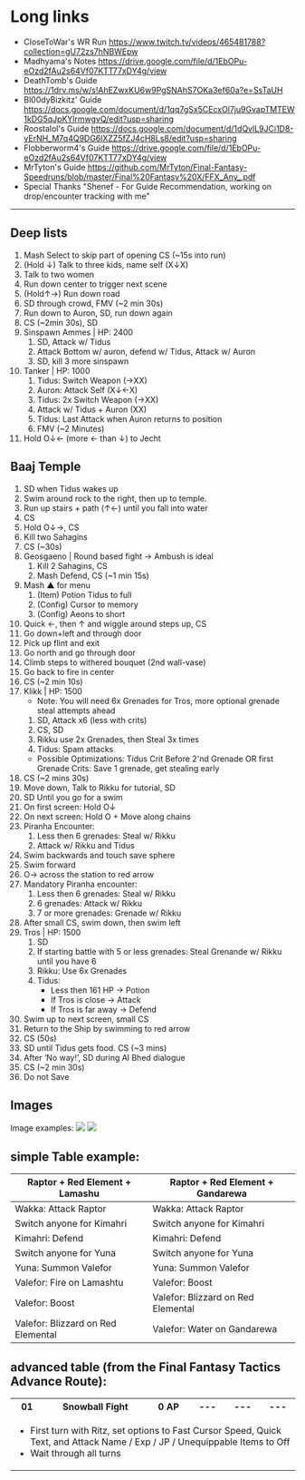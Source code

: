 # Long links

- CloseToWar's WR Run
https://www.twitch.tv/videos/465481788?collection=gU72zs7hNBWEpw		
- Madhyama's Notes
https://drive.google.com/file/d/1EbOPu-eOzd2fAu2s64Vf07KTT77xDY4g/view
- DeathTomb's Guide
https://1drv.ms/w/s!AhEZwxKU6w9PgSNAhS7OKa3ef60a?e=SsTaUH
- Bl00dyBizkitz' Guide
https://docs.google.com/document/d/1qq7gSx5CEcxOl7ju9GvapTMTEW1kDG5qJpKYlrmwgvQ/edit?usp=sharing		
- Roostalol's Guide
https://docs.google.com/document/d/1dQvlL9JCi1D8-vErNH_M7q4Q9DG6lXZZ5fZJ4cH8Ls8/edit?usp=sharing		
- Flobberworm4's Guide
https://drive.google.com/file/d/1EbOPu-eOzd2fAu2s64Vf07KTT77xDY4g/view		
- MrTyton's Guide
https://github.com/MrTyton/Final-Fantasy-Speedruns/blob/master/Final%20Fantasy%20X/FFX_Any_.pdf		
- Special Thanks
"Shenef - For Guide Recommendation, 
working on drop/encounter tracking with me"

<hr>

## Deep lists
1. Mash Select to skip part of opening CS (~15s into run)
2. (Hold ↓) Talk to three kids, name self (X↓X)
3. Talk to two women
4. Run down center to trigger next scene
5. (Hold↑→) Run down road
6. SD through crowd, FMV (~2 min 30s)
7. Run down to Auron, SD, run down again
8. CS (~2min 30s), SD
9. Sinspawn Ammes | HP: 2400
    1. SD, Attack w/ Tidus
    2. Attack Bottom w/ auron, defend w/ Tidus, Attack w/ Auron
    3. SD, kill 3 more sinspawn
10. Tanker | HP: 1000
    1. Tidus: Switch Weapon (→XX)
    2. Auron: Attack Self (X↓←X)
    3. Tidus: 2x Switch Weapon (→XX)
    4. Attack w/ Tidus + Auron (XX)
    5. Tidus: Last Attack when Auron returns to position
    6. FMV (~2 Minutes)
11. Hold O↓← (more ← than ↓) to Jecht

## Baaj Temple
1. SD when Tidus wakes up
2. Swim around rock to the right, then up to temple. 
3. Run up stairs + path (↑←) until you fall into water
4. CS
5. Hold O↓→, CS 
6. Kill two Sahagins
7. CS (~30s)
8. Geosgaeno | Round based fight -> Ambush is ideal
    1. Kill 2 Sahagins, CS
    2. Mash Defend, CS (~1 min 15s)
9. Mash ▲ for menu
    1. (Item) Potion Tidus to full
    2. (Config) Cursor to memory
    3. (Config) Aeons to short
10. Quick ←, then ↑ and wiggle around steps up, CS
11. Go down+left and through door
12. Pick up flint and exit
13. Go north and go through door
14. Climb steps to withered bouquet (2nd wall-vase)
15. Go back to fire in center
16. CS (~2 min 10s)
17. Klikk | HP: 1500
    - Note: You will need 6x Grenades for Tros, more optional grenade steal attempts ahead
    1. SD, Attack x6 (less with crits)
    2. CS, SD
    3. Rikku use 2x Grenades, then Steal 3x times
    4. Tidus: Spam attacks
    - Possible Optimizations: Tidus Crit Before 2'nd Grenade OR first Grenade Crits: Save 1 grenade, get stealing early
18. CS (~2 mins 30s)
19. Move down, Talk to Rikku for tutorial, SD
20. SD Until you go for a swim
21. On first screen: Hold O↓
22. On next screen: Hold O + Move along chains
23. Piranha Encounter:
    1. Less then 6 grenades: Steal w/ Rikku
    2. Attack w/ Rikku and Tidus
24. Swim backwards and touch save sphere
25. Swim forward
26. O→ across the station to red arrow
27. Mandatory Piranha encounter:
    1. Less then 6 grenades: Steal w/ Rikku
    2. 6 grenades: Attack w/ Rikku
    3. 7 or more grenades: Grenade w/ Rikku
28. After small CS, swim down, then swim left
29. Tros | HP: 1500
    1. SD
    2. If starting battle with 5 or less grenades: Steal Grenande w/ Rikku until you have 6
    3. Rikku: Use 6x Grenades
    4. Tidus:
        - Less then 161 HP -> Potion
        - If Tros is close -> Attack
        - If Tros is far away -> Defend
30. Swim up to next screen, small CS
31. Return to the Ship by swimming to  red arrow
32. CS (50s)
33. SD until Tidus gets food. CS (~3 mins)
34. After ‘No way!’,  SD during Al Bhed dialogue
35. CS (~2 min 30s)
36. Do not Save

## Images
Image examples:
![](https://i.imgur.com/SX1gsV5.png)
![](https://i.imgur.com/io4lvpS.jpg)

## simple Table example:  

| Raptor + Red Element + Lamashu | Raptor + Red Element + Gandarewa |  
| - | - |  
| Wakka: Attack Raptor | Wakka: Attack Raptor |  
| Switch anyone for Kimahri | Switch anyone for Kimahri |  
| Kimahri: Defend | Kimahri: Defend |  
| Switch anyone for Yuna | Switch anyone for Yuna |  
| Yuna: Summon Valefor | Yuna: Summon Valefor |  
| Valefor: Fire on Lamashtu | Valefor: Boost |  
| Valefor: Boost | Valefor: Blizzard on Red Elemental |  
| Valefor: Blizzard on Red Elemental | Valefor: Water on Gandarewa |  


## advanced table (from the Final Fantasy Tactics Advance Route):
<table>
    <tr>
        <th>01</th>
        <th>Snowball Fight</th>
        <th>0 AP</th>
        <th>---</th>
        <th>---</th>
        <th>---</th>
    </tr>
    <tr>
        <td colspan=6>  
  
- First turn with Ritz, set options to Fast Cursor Speed, Quick Text, and Attack Name / Exp / JP / Unequippable Items to Off  
- Wait through all turns  
        </td>
    </tr>
</table>











